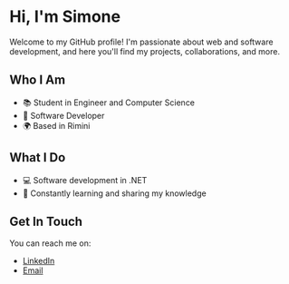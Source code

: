 # Hi, I'm Simone

Welcome to my GitHub profile! I'm passionate about web and software development, and here you'll find my projects, collaborations, and more.

## Who I Am

- 📚 Student in Engineer and Computer Science
- 💼 Software Developer
- 🌍 Based in Rimini

## What I Do

- 💻 Software development in .NET
- 📖 Constantly learning and sharing my knowledge

## Get In Touch

You can reach me on:

- [LinkedIn](https://www.linkedin.com/in/simone-redighieri-b4aa31252)
- [Email](mailto:simonedode10@gmail.com)

<!---
## Github Stats-->

<!---[![My GitHub Stats](https://github-readme-stats.vercel.app/api/?username=simonedode&count_private=true&theme=tokyonight&showicons=true&hide=)]()-->
<!---[![My GitHub Language Stats](https://github-readme-stats.vercel.app/api/top-langs/?username=simonedode&langs_count=3&theme=tokyonight)]()-->
